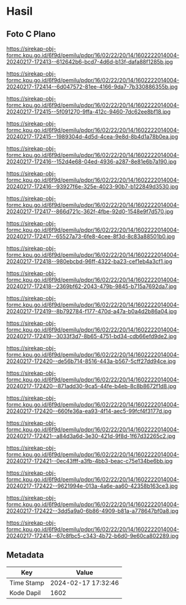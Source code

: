 # Hasil

## Foto C Plano

https://sirekap-obj-formc.kpu.go.id/6f9d/pemilu/pdpr/16/02/22/20/14/1602222014004-20240217-172413--612642b6-bcd7-4d6d-b13f-dafa88f1285b.jpg

https://sirekap-obj-formc.kpu.go.id/6f9d/pemilu/pdpr/16/02/22/20/14/1602222014004-20240217-172414--6d047572-81ee-4166-9da7-7b330886355b.jpg

https://sirekap-obj-formc.kpu.go.id/6f9d/pemilu/pdpr/16/02/22/20/14/1602222014004-20240217-172415--5f091270-9ffa-412c-9460-7dc62ee8bf18.jpg

https://sirekap-obj-formc.kpu.go.id/6f9d/pemilu/pdpr/16/02/22/20/14/1602222014004-20240217-172415--1989304d-4d5d-4cea-9e8d-8b4d1a78b0ea.jpg

https://sirekap-obj-formc.kpu.go.id/6f9d/pemilu/pdpr/16/02/22/20/14/1602222014004-20240217-172416--152d4e68-04ed-4936-a287-8e81e6b7a190.jpg

https://sirekap-obj-formc.kpu.go.id/6f9d/pemilu/pdpr/16/02/22/20/14/1602222014004-20240217-172416--93927f6e-325e-4023-90b7-b122849d3530.jpg

https://sirekap-obj-formc.kpu.go.id/6f9d/pemilu/pdpr/16/02/22/20/14/1602222014004-20240217-172417--866d721c-362f-4fbe-92d0-1548e9f7d570.jpg

https://sirekap-obj-formc.kpu.go.id/6f9d/pemilu/pdpr/16/02/22/20/14/1602222014004-20240217-172417--65527a73-6fe8-4cee-8f3d-8c83a88501b0.jpg

https://sirekap-obj-formc.kpu.go.id/6f9d/pemilu/pdpr/16/02/22/20/14/1602222014004-20240217-172418--980ebcbd-96ff-4322-ba23-cef1eb4a3cf1.jpg

https://sirekap-obj-formc.kpu.go.id/6f9d/pemilu/pdpr/16/02/22/20/14/1602222014004-20240217-172418--2369bf62-2043-479b-9845-b715a7692da7.jpg

https://sirekap-obj-formc.kpu.go.id/6f9d/pemilu/pdpr/16/02/22/20/14/1602222014004-20240217-172419--8b792784-f177-470d-a47a-b0a4d2b86a04.jpg

https://sirekap-obj-formc.kpu.go.id/6f9d/pemilu/pdpr/16/02/22/20/14/1602222014004-20240217-172419--3033f3d7-8b65-4751-bd34-cdb66efd9de2.jpg

https://sirekap-obj-formc.kpu.go.id/6f9d/pemilu/pdpr/16/02/22/20/14/1602222014004-20240217-172420--de56b714-8516-443a-b567-5cff27dd94ce.jpg

https://sirekap-obj-formc.kpu.go.id/6f9d/pemilu/pdpr/16/02/22/20/14/1602222014004-20240217-172420--871add30-9ca5-44fe-b4eb-8c8b8672f1d8.jpg

https://sirekap-obj-formc.kpu.go.id/6f9d/pemilu/pdpr/16/02/22/20/14/1602222014004-20240217-172420--660fe36a-ea93-4f14-aec5-99fcf4f3177d.jpg

https://sirekap-obj-formc.kpu.go.id/6f9d/pemilu/pdpr/16/02/22/20/14/1602222014004-20240217-172421--a84d3a6d-3e30-421d-9f8d-1f67d32265c2.jpg

https://sirekap-obj-formc.kpu.go.id/6f9d/pemilu/pdpr/16/02/22/20/14/1602222014004-20240217-172421--0ec43fff-a3fb-4bb3-beac-c75e134be6bb.jpg

https://sirekap-obj-formc.kpu.go.id/6f9d/pemilu/pdpr/16/02/22/20/14/1602222014004-20240217-172422--9621994e-013a-4a6e-aa60-42358b163ce3.jpg

https://sirekap-obj-formc.kpu.go.id/6f9d/pemilu/pdpr/16/02/22/20/14/1602222014004-20240217-172422--3dd5a9a0-6b86-4909-b81a-a778647bf0a8.jpg

https://sirekap-obj-formc.kpu.go.id/6f9d/pemilu/pdpr/16/02/22/20/14/1602222014004-20240217-172414--67c8fbc5-c343-4b72-b6d0-9e60ca802289.jpg


## Metadata

| Key        | Value               |
| ---------- | ------------------- |
| Time Stamp | 2024-02-17 17:32:46 |
| Kode Dapil | 1602                |



